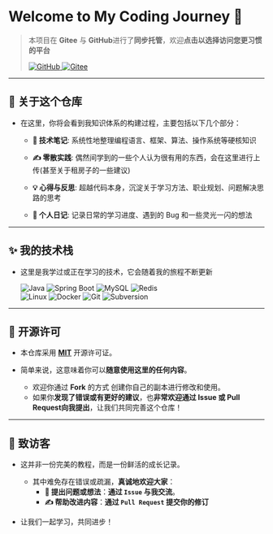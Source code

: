 # Welcome to My Coding Journey 🚀

> 本项目在 **Gitee** 与 **GitHub**进行了**同步托管**，欢迎**点击以选择访问您更习惯的平台**
>
> <p>
>     <a href="https://github.com/AlgorithGeek/coding-journey">
>  	<img src="https://img.shields.io/badge/GitHub-仓库-181717?logo=github" alt="GitHub">
>     </a>
>     <a href="https://gitee.com/AvexVertex/coding-journey">
> 	<img src="https://img.shields.io/badge/Gitee-码云-C71D23?logo=gitee" alt="Gitee">
>     </a>
> </p>

---

## 🌱 关于这个仓库

- 在这里，你将会看到我知识体系的构建过程，主要包括以下几个部分：

  * **🧠 技术笔记**: 系统性地整理编程语言、框架、算法、操作系统等硬核知识

  * **✍️ 零散实践**: 偶然间学到的一些个人认为很有用的东西，会在这里进行上传(甚至关于租房子的一些建议)

  * **💡 心得与反思**: 超越代码本身，沉淀关于学习方法、职业规划、问题解决思路的思考

  * **📔 个人日记**: 记录日常的学习进度、遇到的 Bug 和一些灵光一闪的想法

---

## ✨ 我的技术栈

- 这里是我学过或正在学习的技术，它会随着我的旅程不断更新

  <p align="left">
    <img src="https://img.shields.io/badge/Java-ED8B00?style=for-the-badge&logo=openjdk&logoColor=white" alt="Java">
    <img src="https://img.shields.io/badge/Spring_Boot-6DB33F?style=for-the-badge&logo=spring-boot&logoColor=white" alt="Spring Boot">
    <img src="https://img.shields.io/badge/MySQL-4479A1?style=for-the-badge&logo=mysql&logoColor=white" alt="MySQL">
    <img src="https://img.shields.io/badge/redis-%23DD0031.svg?style=for-the-badge&logo=redis&logoColor=white" alt="Redis">
    <br>
    <img src="https://img.shields.io/badge/Linux-FCC624?style=for-the-badge&logo=linux&logoColor=black" alt="Linux">
    <img src="https://img.shields.io/badge/Docker-2496ED?style=for-the-badge&logo=docker&logoColor=white" alt="Docker">
    <img src="https://img.shields.io/badge/Git-F05032?style=for-the-badge&logo=git&logoColor=white" alt="Git">
    <img src="https://img.shields.io/badge/Subversion-809CC9?style=for-the-badge&logo=subversion&logoColor=white" alt="Subversion">
  </p>

---

## 📄 开源许可

- 本仓库采用 **[MIT](LICENSE)** 开源许可证。


- 简单来说，这意味着你可以**随意使用这里的任何内容**。
  - 欢迎你通过 **Fork** 的方式 创建你自己的副本进行修改和使用。
  - 如果你**发现了错误或有更好的建议**，也**非常欢迎通过 Issue 或 Pull Request向我提出**，让我们共同完善这个仓库！

---

## 🌟 致访客

- 这并非一份完美的教程，而是一份鲜活的成长记录。
  - 其中难免存在错误或疏漏，**真诚地欢迎大家**：
    - **🤔 提出问题或想法**：**通过 `Issue` 与我交流**。
    - **✍️ 帮助改进内容**：**通过 `Pull Request` 提交你的修订**
  
- 让我们一起学习，共同进步！

